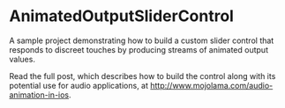 # AnimatedOutputSliderControl
A sample project demonstrating how to build a custom slider control that responds to discreet touches by producing streams of animated output values.

Read the full post, which describes how to build the control along with its potential use for audio applications, at http://www.mojolama.com/audio-animation-in-ios.
